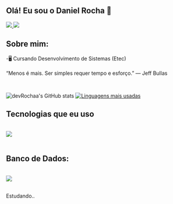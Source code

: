 ## Olá! Eu sou o Daniel Rocha 🤙

<a href="https://www.instagram.com/rochadaniel.o/"> <img src="https://skillicons.dev/icons?i=instagram" /> </a> <a href="https://www.linkedin.com/in/daniel-rocha-de-oliveira-041788246/"> <img src="https://skillicons.dev/icons?i=linkedin" /> </a>

## Sobre mim:
<p>-🖥 Cursando Desenvolvimento de Sistemas (Etec)
</br>
</br>
“Menos é mais. Ser simples requer tempo e esforço.” — Jeff Bullas </p>
</br>

![devRochaa's GitHub stats](https://github-readme-stats.vercel.app/api?username=devRochaa&show_icons=true&theme=dark)
[![Linguagens mais usadas](https://github-readme-stats.vercel.app/api/top-langs/?username=devRochaa)](https://github.com/anuraghazra/github-readme-stats)

## Tecnologias que eu uso

<div style="display: inline block"><br/>
      <img src="https://skillicons.dev/icons?i=cs,cpp,dotnet,php,html,css" />
</div><br/>

## Banco de Dados:
<div style="display: inline block"><br/>
    <img src="https://skillicons.dev/icons?i=mysql" />
</div><br/>


Estudando..
